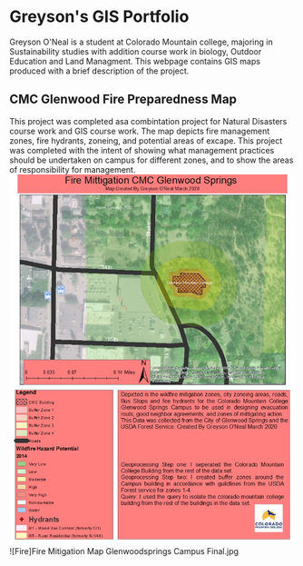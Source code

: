 # Greyson's GIS Portfolio
Greyson O'Neal is a student at Colorado Mountain college, majoring in Sustainability studies with addition course work in biology, Outdoor Education and Land Managment. This webpage contains GIS maps produced with a brief description of the project. 
## CMC Glenwood Fire Preparedness Map
This project was completed asa combintation project for Natural Disasters course work and GIS course work. The map depicts fire management zones, fire hydrants, zoneing, and potential areas of excape. This project was completed with the intent of showing what management practices should be undertaken on campus for different zones, and to show the areas of responsibility for management. 
![Fire](https://github.com/Gponeal12/Gponeal12.github.io/blob/master/Fire%20Mitigation%20Map%20Glenwoodsprings%20Campus%20Final.jpg)
![Fire]Fire Mitigation Map Glenwoodsprings Campus Final.jpg
